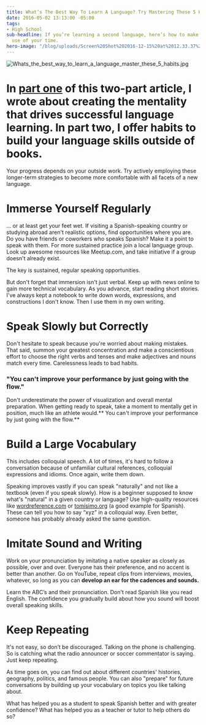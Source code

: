 ```yaml
---
title: What’s The Best Way To Learn A Language? Try Mastering These 5 Habits
date: 2016-05-02 13:13:00 -05:00
tags:
- High School
sub-headline: If you’re learning a second language, here’s how to make the most efficient
  use of your time.
hero-image: "/blog/uploads/Screen%20Shot%202016-12-15%20at%2012.33.37%20PM%20(1).png"
---
```


![Whats_the_best_way_to_learn_a_language_master_these_5_habits.jpg](/blog/uploads/Whats_the_best_way_to_learn_a_language_master_these_5_habits.jpg)

# In [part one](https://www.wyzant.com/blog/Your_Language_Learning_Mindset) of this two-part article, I wrote about creating the mentality that drives successful language learning. In part two, I offer habits to build your language skills outside of books.

Your progress depends on your outside work.  Try actively employing these longer-term strategies to become more comfortable with all facets of a new language.

# Immerse Yourself Regularly

... or at least get your feet wet. If visiting a Spanish-speaking country or studying abroad aren't realistic options, find opportunities where you are. Do you have friends or coworkers who speaks Spanish? Make it a point to speak with them. For more sustained practice join a local language group. Look up awesome resources like Meetup.com, and take initiative if a group doesn't already exist.

The key is sustained, regular speaking opportunities.

But don't forget that immersion isn't just verbal. Keep up with news online to gain more technical vocabulary. As you advance, start reading short stories. I've always kept a notebook to write down words, expressions, and constructions I don't know. Then I use them in my own writing.

# Speak Slowly but Correctly

Don't hesitate to speak because you're worried about making mistakes. That said, summon your greatest concentration and make a conscientious effort to choose the right verbs and tenses and make adjectives and nouns match every time. Carelessness leads to bad habits.

### "You can't improve your performance by just going with the flow."

Don't underestimate the power of visualization and overall mental preparation. When getting ready to speak, take a moment to mentally get in position, much like an athlete would.** You can't improve your performance by just going with the flow.**

# Build a Large Vocabulary

This includes colloquial speech. A lot of times, it's hard to follow a conversation because of unfamiliar cultural references, colloquial expressions and idioms. Once again, write them down.

Speaking improves vastly if you can speak "naturally" and not like a textbook (even if you speak slowly). How is a beginner supposed to know what's "natural" in a given country or language? Use high-quality resources like [wordreference.com](http://www.wordreference.com/) or [tomísimo.org](http://www.tomisimo.org/) (a good example for Spanish). These can tell you how to say “xyz” in a colloquial way. Even better, someone has probably already asked the same question.

# Imitate Sound and Writing

Work on your pronunciation by imitating a native speaker as closely as possible, over and over. Everyone has their preference, and no accent is better than another. Go on YouTube, repeat clips from interviews, movies, whatever, so long as you can **develop an ear for the cadences and sounds.**

Learn the ABC’s and their pronunciation. Don't read Spanish like you read English. The confidence you gradually build about how you sound will boost overall speaking skills.

# Keep Repeating

It's not easy, so don’t be discouraged. Talking on the phone is challenging. So is catching what the radio announcer or soccer commentator is saying. Just keep repeating.

As time goes on, you can find out about different countries' histories, geography, politics, and famous people. You can also "prepare" for future conversations by building up your vocabulary on topics you like talking about.

What has helped you as a student to speak Spanish better and with greater confidence? What has helped you as a teacher or tutor to help others do so?